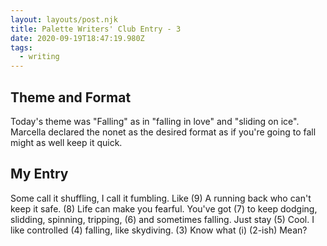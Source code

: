 ```yaml
---
layout: layouts/post.njk
title: Palette Writers' Club Entry - 3
date: 2020-09-19T18:47:19.980Z
tags:
  - writing
---
```

## Theme and Format
Today's theme was "Falling" as in "falling in love" and "sliding on ice". Marcella declared the nonet as the desired format as if you're going to fall might as well keep it quick.

## My Entry
Some call it shuffling, I call it fumbling. Like (9)
A running back who can't keep it safe. (8)
Life can make you fearful. You've got (7)
to keep dodging, slidding, spinning, tripping, (6)
and sometimes falling. Just stay (5)
Cool. I like controlled (4)
falling, like skydiving. (3)
Know what (i) (2-ish)
Mean?